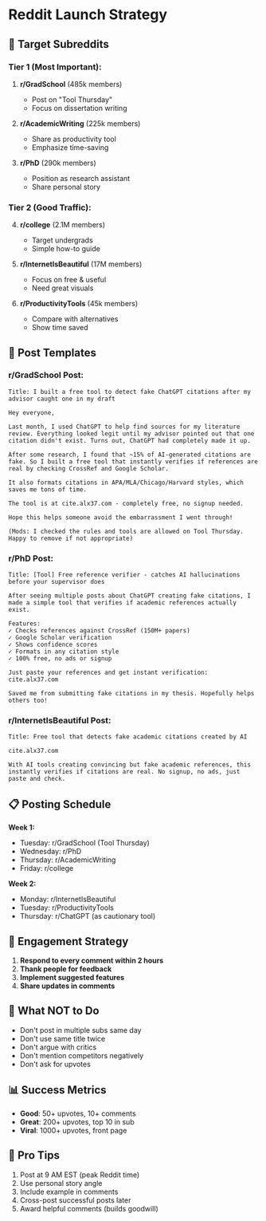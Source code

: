# Reddit Launch Strategy

## 🎯 Target Subreddits

### Tier 1 (Most Important):
1. **r/GradSchool** (485k members)
   - Post on "Tool Thursday"
   - Focus on dissertation writing

2. **r/AcademicWriting** (225k members)
   - Share as productivity tool
   - Emphasize time-saving

3. **r/PhD** (290k members)
   - Position as research assistant
   - Share personal story

### Tier 2 (Good Traffic):
4. **r/college** (2.1M members)
   - Target undergrads
   - Simple how-to guide

5. **r/InternetIsBeautiful** (17M members)
   - Focus on free & useful
   - Need great visuals

6. **r/ProductivityTools** (45k members)
   - Compare with alternatives
   - Show time saved

## 📝 Post Templates

### r/GradSchool Post:
```
Title: I built a free tool to detect fake ChatGPT citations after my advisor caught one in my draft

Hey everyone,

Last month, I used ChatGPT to help find sources for my literature review. Everything looked legit until my advisor pointed out that one citation didn't exist. Turns out, ChatGPT had completely made it up.

After some research, I found that ~15% of AI-generated citations are fake. So I built a free tool that instantly verifies if references are real by checking CrossRef and Google Scholar.

It also formats citations in APA/MLA/Chicago/Harvard styles, which saves me tons of time.

The tool is at cite.alx37.com - completely free, no signup needed.

Hope this helps someone avoid the embarrassment I went through!

(Mods: I checked the rules and tools are allowed on Tool Thursday. Happy to remove if not appropriate)
```

### r/PhD Post:
```
Title: [Tool] Free reference verifier - catches AI hallucinations before your supervisor does

After seeing multiple posts about ChatGPT creating fake citations, I made a simple tool that verifies if academic references actually exist.

Features:
✓ Checks references against CrossRef (150M+ papers)
✓ Google Scholar verification
✓ Shows confidence scores
✓ Formats in any citation style
✓ 100% free, no ads or signup

Just paste your references and get instant verification: cite.alx37.com

Saved me from submitting fake citations in my thesis. Hopefully helps others too!
```

### r/InternetIsBeautiful Post:
```
Title: Free tool that detects fake academic citations created by AI

cite.alx37.com

With AI tools creating convincing but fake academic references, this instantly verifies if citations are real. No signup, no ads, just paste and check.
```

## 📋 Posting Schedule

**Week 1:**
- Tuesday: r/GradSchool (Tool Thursday)
- Wednesday: r/PhD
- Thursday: r/AcademicWriting
- Friday: r/college

**Week 2:**
- Monday: r/InternetIsBeautiful
- Tuesday: r/ProductivityTools
- Thursday: r/ChatGPT (as cautionary tool)

## 💬 Engagement Strategy

1. **Respond to every comment within 2 hours**
2. **Thank people for feedback**
3. **Implement suggested features**
4. **Share updates in comments**

## 🚫 What NOT to Do

- Don't post in multiple subs same day
- Don't use same title twice
- Don't argue with critics
- Don't mention competitors negatively
- Don't ask for upvotes

## 📊 Success Metrics

- **Good**: 50+ upvotes, 10+ comments
- **Great**: 200+ upvotes, top 10 in sub
- **Viral**: 1000+ upvotes, front page

## 🎯 Pro Tips

1. Post at 9 AM EST (peak Reddit time)
2. Use personal story angle
3. Include example in comments
4. Cross-post successful posts later
5. Award helpful comments (builds goodwill)